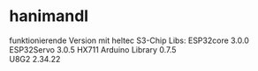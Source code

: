 # hanimandl
funktionierende Version mit heltec S3-Chip
Libs:
ESP32core                 3.0.0
ESP32Servo                3.0.5
HX711 Arduino Library     0.7.5     
U8G2                      2.34.22
